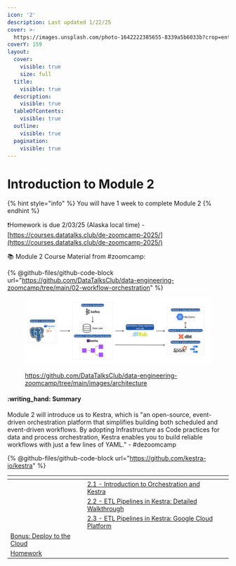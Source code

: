 ```yaml
---
icon: '2'
description: Last updated 1/22/25
cover: >-
  https://images.unsplash.com/photo-1642222385655-8339a5b6033b?crop=entropy&cs=srgb&fm=jpg&ixid=M3wxOTcwMjR8MHwxfHNlYXJjaHw1fHxudW1iZXIlMjAyfGVufDB8fHx8MTczNzYwMzYyNnww&ixlib=rb-4.0.3&q=85
coverY: 159
layout:
  cover:
    visible: true
    size: full
  title:
    visible: true
  description:
    visible: true
  tableOfContents:
    visible: true
  outline:
    visible: true
  pagination:
    visible: true
---
```


# Introduction to Module 2

{% hint style="info" %}
You will have 1 week to complete Module 2
{% endhint %}

:exclamation:Homework is due 2/03/25 (Alaska local time) -  [https://courses.datatalks.club/de-zoomcamp-2025/](https://courses.datatalks.club/de-zoomcamp-2025/)

:books: Module 2 Course Material from #zoomcamp:

{% @github-files/github-code-block url="https://github.com/DataTalksClub/data-engineering-zoomcamp/tree/main/02-workflow-orchestration" %}

<figure><img src="../.gitbook/assets/arch_v4_workshops (1).jpg" alt=""><figcaption><p><a href="https://github.com/DataTalksClub/data-engineering-zoomcamp/tree/main/images/architecture">https://github.com/DataTalksClub/data-engineering-zoomcamp/tree/main/images/architecture</a></p></figcaption></figure>

#### :writing\_hand: Summary

Module 2 will introduce us to Kestra, which is "an open-source, event-driven orchestration platform that simplifies building both scheduled and event-driven workflows. By adopting Infrastructure as Code practices for data and process orchestration, Kestra enables you to build reliable workflows with just a few lines of YAML."  - #dezoomcamp

{% @github-files/github-code-block url="https://github.com/kestra-io/kestra" %}

<table data-view="cards"><thead><tr><th></th><th></th><th></th></tr></thead><tbody><tr><td></td><td><a href="2.1-introduction-to-orchestration-and-kestra.md">2.1 - Introduction to Orchestration and Kestra</a></td><td></td></tr><tr><td></td><td><a href="2.2-etl-pipelines-in-kestra-detailed-walkthrough.md">2.2 - ETL Pipelines in Kestra: Detailed Walkthrough</a></td><td></td></tr><tr><td></td><td><a href="2.3-etl-pipelines-in-kestra-google-cloud-platform.md">2.3 - ETL Pipelines in Kestra: Google Cloud Platform</a></td><td></td></tr><tr><td><a href="bonus-deploy-to-the-cloud.md">Bonus: Deploy to the Cloud</a></td><td></td><td></td></tr><tr><td><a href="homework.md">Homework</a></td><td></td><td></td></tr></tbody></table>
